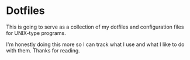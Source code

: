# Dotfiles

This is going to serve as a collection of my dotfiles and configuration files for UNIX-type programs.

I'm honestly doing this more so I can track what I use and what I like to do with them. Thanks for reading.
